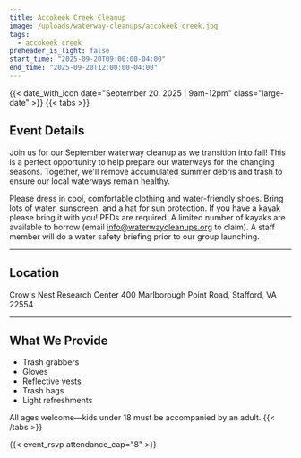 ```yaml
---
title: Accokeek Creek Cleanup
image: /uploads/waterway-cleanups/accokeek_creek.jpg
tags:
  - accokeek creek
preheader_is_light: false
start_time: "2025-09-20T09:00:00-04:00"
end_time: "2025-09-20T12:00:00-04:00"
---
```


{{< date_with_icon date="September 20, 2025 | 9am-12pm" class="large-date" >}}
{{< tabs >}}
## Event Details

Join us for our September waterway cleanup as we transition into fall! This is a perfect opportunity to help prepare our waterways for the changing seasons. Together, we'll remove accumulated summer debris and trash to ensure our local waterways remain healthy.

Please dress in cool, comfortable clothing and water-friendly shoes. Bring lots of water, sunscreen, and a hat for sun protection. If you have a kayak please bring it with you! PFDs are required. A limited number of kayaks are available to borrow (email info@waterwaycleanups.org to claim). A staff member will do a water safety briefing prior to our group launching.

---
## Location

Crow's Nest Research Center
400 Marlborough Point Road, Stafford, VA 22554

---
## What We Provide

- Trash grabbers
- Gloves
- Reflective vests
- Trash bags
- Light refreshments

All ages welcome—kids under 18 must be accompanied by an adult.
{{< /tabs >}}

{{< event_rsvp attendance_cap="8" >}}
